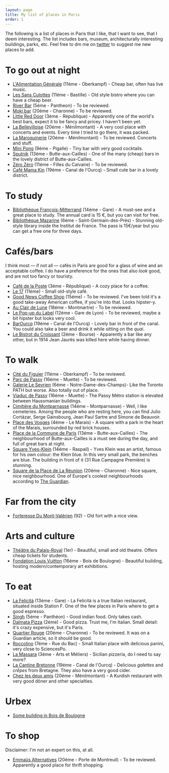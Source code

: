 ```yaml
---
layout: page
title: My list of places in Paris
order: 1
---
```


The following is a list of places in Paris that I like, that I want to see, that I deem interesting.
The list includes bars, museum, architecturally interesting buildings, parks, etc. Feel free to dm me on [twitter](https://www.twitter.com/mario_restuccia) to suggest me new places to add.

# To go out at night
- [L'Alimentation Générale](https://g.page/lalimentation-generale) (11éme - Oberkampf) - Cheap bar, often has live music.
- [Les Sans Culottes](https://goo.gl/maps/i7JMq4ft2Rx4f6d56) (11éme - Bastille) - Old style bistro where you can have a cheap beer.
- [River Bar](https://goo.gl/maps/s8GxW45jFuNbenTU6) (5éme - Pantheon) - To be reviewed.
- [Moki bar](https://goo.gl/maps/1cHc1XTbmQNUPP1z7) (20éme - Charonne) - To be reviewed.
- [Little Red Door](https://goo.gl/maps/wDmNhj3twU2jzHfM7) (3éme - République) - Apparently one of the world's best bars, expect it to be fancy and pricey. I haven't been yet.
- [La Bellevilloise](https://goo.gl/maps/NheKp3wCLu1XrW428) (20éme - Ménilmontant) - A very cool place with concerts and events. Every time I tried to go there, it was packed.
- [La Maroquinerie](https://goo.gl/maps/zV5Cg78zAZ4tzYkt6) (20éme - Ménilmontant) - To be reviewed. Concerts and stuff.
- [Mini Pong](https://goo.gl/maps/L6tXo4LsCzg5pENz6) (9éme - Pigalle) - Tiny bar with very good cocktails.
- [Sputnik](https://goo.gl/maps/9S6kp9mUQi3BZN9o7) (13éme - Butte-aux-Cailles) - One of the many (cheap) bars in the lovely district of Butte-aux-Cailles.
- [Zéro Zéro](https://goo.gl/maps/2uNhoD2AsANigj4r7) (11éme - Filles du Calvaire) - To be reviewed.
- [Café Mama Kin](https://g.page/cafemamakin) (19éme - Canal de l'Ourcq) - Small cute bar in a lovely district.

# To study
- [Bibliothèque François-Mitterrand](https://goo.gl/maps/RbGJirFpLMthShWy7) (14éme - Gare) - A must-see and a great place to study. The annual card is 15 €, but you can visit for free.
- [Bibliothèque Mazarine](https://g.page/BibMazarine) (6éme - Saint-Germain-des-Prés) - Stunning old-style library inside the Institut de France. The pass is 15€/year but you can get a free one for three days.

# Cafés/bars
I think most — if not all — cafés in Paris are good for a glass of wine and an acceptable coffee. I do have a preference for the ones that also _look_ good, and are not too fancy or touristy.

- [Café de la Poste](https://goo.gl/maps/saiEZVvLvntYjdSK9) (3éme - République) - A cozy place for a coffee.
- [Le 17](https://goo.gl/maps/yUStuKuPyXLWBHuw7) (11éme) - Small old-style café.
- [Good News Coffee Shop](https://g.page/good-news-coffee-shop-paris?share) (15éme) - To be reviewed. I've been told it's a good take-away American coffee, if you're into that. Looks hipster-y.
- [Au Clair de Lune](https://goo.gl/maps/hvH8hLYYjBitCrDv8) (18éme - Montmartre) - To be reviewed.
- [Le Pop-up du Label](https://goo.gl/maps/ZBQY1w5K7bKBZ7ns7) (12éme - Gare de Lyon) - To be reviewed, maybe a bit hipster but looks very cool.
- [BarOurcq](https://goo.gl/maps/vJDDFVEDajPKFiTk6) (19éme - Canal de l'Ourcq) - Lovely bar in front of the canal. You could also take a beer and drink it while sitting on the _quai_.
- [Le Bistrot du Croissant](https://g.page/bistrot-du-croissant?share) (2éme - Bourse) - Apparently a bar like any other, but in 1914 Jean Jaurès was killed here while having dinner.



# To walk
- [Cité du Figuier](https://goo.gl/maps/Dk9gkVaJM5cFyEGa6) (11éme - Oberkampf) - To be reviewed.
- [Parc de Passy](https://goo.gl/maps/9eos6tUbSdnCD34q7) (16éme - Muette) - To be reviewed.
- [Galerie Le Sevrien](https://goo.gl/maps/Mtq9Tesb8ty4FUjT9) (6éme - Notre-Dame-des-Champs)- Like the Toronto PATH but worse. Also totally out of place.
- [Viaduc de Passy](https://goo.gl/maps/YHhxdxAqDRk91dC66) (16éme - Muette) - The Passy Métro station is elevated between Haussmanian buildings.
- [Cimitière du Montparnasse](https://goo.gl/maps/EwCiHyLz3pbwadJK6) (14éme - Montparnasse) - Well, I like cemeteries. Among the people who are resting here, you can find Julio Cortázar, Serge Gainsbourg, Jean Paul Sartre and Simone de Beauvoir.
- [Place des Vosges](https://goo.gl/maps/GmV2yxQfezzUiTv67) (4éme - Le Marais) - A square with a park in the heart of the Marais, surrounded by red brick houses.
- [Place de la Commune de Paris](https://goo.gl/maps/TAs4petwkLo4XB3D9) (13éme - Butte-aux-Cailles) - The neighbourhood of Butte-aux-Cailles is a must see during the day, and full of great bars at night.
- [Square Yves-Klein](https://goo.gl/maps/VbXeWz3QyAZ97Lk3A) (14éme - Raspail) - Yves Klein was an artist, famous for his own colour: the Klein blue. In this very small park, the benches are blue. The building in front of it (31 Rue Campagne Première) is stunning.
- [Square de la Place de La Réunion](https://goo.gl/maps/6hHsGApE6YQRZCku8) (20éme - Charonne) - Nice square, nice neighbourhood. One of Europe's coolest neighbourhoods according to [The Guardian](https://www.theguardian.com/travel/2020/feb/08/10-of-the-coolest-neighbourhoods-in-europe-paris-berlin-rome).

# Far from the city
- [Forteresse Du Mont-Valérien](https://goo.gl/maps/CwT8ovC7MvjECdDF7) (92) - Old fort with a nice view.

# Arts and culture
- [Théâtre du Palais-Royal](https://goo.gl/maps/7ccvoKendDxLMYab9) (1er) - Beautiful, small and old theatre. Offers cheap tickets for students.
- [Fondation Louis Vuitton](https://goo.gl/maps/FFCZJminsWBMao4a6) (16éme - Bois de Boulogne) - Beautiful building, hosting modern/contemporary art exhibitions.

# To eat
- [La Felicità](https://goo.gl/maps/JZD5uGgtKRZR5jn78) (13éme - Gare) - La Felicità is a true Italian restaurant, situated inside Station F. One of the few places in Paris where to get a good espresso.
- [Singh](https://goo.gl/maps/FvMr5izYWq5AgB6g7) (5éme - Panthéon) - Good indian food. Only takes cash.
- [Dalmata Pizza](https://g.page/dalmatapizza?share) (2éme) - Good pizza. Trust me, I'm Italian. Small detail: it's crazy expensive, but it's Paris.
- [Quartier Rouge](https://goo.gl/maps/FLSqa9HEtVMHZUSW9) (20éme - Charonne) - To be reviewed. It was on a Guardian article, so it should be good.
- [Roccolino](https://goo.gl/maps/SVx2ipSeGbS3Vb3z7) (7éme - Rue du Bac) - Small Italian place with delicious panini, very close to SciencesPo.
- [La Massara](https://goo.gl/maps/QjMbD4XBmosyGi2Q7) (3éme - Arts et Métiers) - Sicilian pizzeria, do I need to say more?
- [La Cantine Bretonne](https://goo.gl/maps/rLsUFvR5BPr5jsjF8) (19éme - Canal de l'Ourcq) - Delicious _galettes_ and _crêpes_ from Bretagne. They also have a very good cider.
- [Chez les deux amis](https://goo.gl/maps/vwk724Rz1Z7ArZrB8) (20éme - Ménilmontant) - A Kurdish restaurant with very good döner and other specialties.

# Urbex
- [Some building in Bois de Boulogne](https://goo.gl/maps/eJBTTVniioNboHaLA)

# To shop
Disclaimer: I'm not an expert on this, at all.
- [Emmaüs Alternatives](https://goo.gl/maps/gwuDf1Gz5hkVuwQJ9) (20éme - Porte de Montreuil) - To be reviewed. Apparently a good place for thrift shopping.